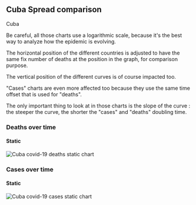 ## Cuba Spread comparison 

Cuba



Be careful, all those charts use a logarithmic scale, because it's the best way to analyze how the epidemic is evolving.
 
The horizontal position of the different countries is adjusted to have the same fix number of deaths at the position in the graph, for comparison purpose.

The vertical position of the different curves is of course impacted too.

"Cases" charts are even more affected too because they use the same time offset that is used for "deaths".

The only important thing to look at in those charts is the slope of the curve : the steeper the curve, the shorter the "cases" and "deaths" doubling time.



 
### Deaths over time
 
#### Static
![Cuba covid-19 deaths static chart](https://raw.githubusercontent.com/madlag/coronavirus_study/master/notebooks/graphs/2020-03-20/countries/Cuba/2020-03-20_Cuba_deaths.png "Cuba covid-19 deaths static chart")   

 
### Cases over time
 
#### Static
![Cuba covid-19 cases static chart](https://raw.githubusercontent.com/madlag/coronavirus_study/master/notebooks/graphs/2020-03-20/countries/Cuba/2020-03-20_Cuba_deaths.png "Cuba covid-19 cases static chart")   


